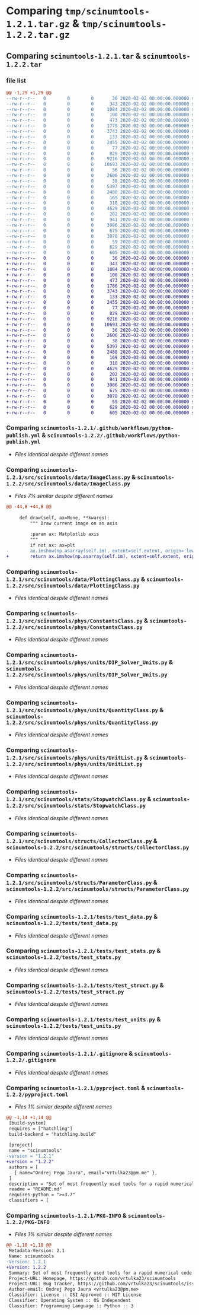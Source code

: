 # Comparing `tmp/scinumtools-1.2.1.tar.gz` & `tmp/scinumtools-1.2.2.tar.gz`

## Comparing `scinumtools-1.2.1.tar` & `scinumtools-1.2.2.tar`

### file list

```diff
@@ -1,29 +1,29 @@
--rw-r--r--   0        0        0       36 2020-02-02 00:00:00.000000 scinumtools-1.2.1/requirements.txt
--rw-r--r--   0        0        0      343 2020-02-02 00:00:00.000000 scinumtools-1.2.1/.github/workflows/pytest.yml
--rw-r--r--   0        0        0     1084 2020-02-02 00:00:00.000000 scinumtools-1.2.1/.github/workflows/python-publish.yml
--rw-r--r--   0        0        0      100 2020-02-02 00:00:00.000000 scinumtools-1.2.1/src/scinumtools/__init__.py
--rw-r--r--   0        0        0      473 2020-02-02 00:00:00.000000 scinumtools-1.2.1/src/scinumtools/data/CachingClass.py
--rw-r--r--   0        0        0     1779 2020-02-02 00:00:00.000000 scinumtools-1.2.1/src/scinumtools/data/ImageClass.py
--rw-r--r--   0        0        0     3743 2020-02-02 00:00:00.000000 scinumtools-1.2.1/src/scinumtools/data/PlottingClass.py
--rw-r--r--   0        0        0      133 2020-02-02 00:00:00.000000 scinumtools-1.2.1/src/scinumtools/data/__init__.py
--rw-r--r--   0        0        0     2455 2020-02-02 00:00:00.000000 scinumtools-1.2.1/src/scinumtools/phys/ConstantsClass.py
--rw-r--r--   0        0        0       77 2020-02-02 00:00:00.000000 scinumtools-1.2.1/src/scinumtools/phys/__init__.py
--rw-r--r--   0        0        0      829 2020-02-02 00:00:00.000000 scinumtools-1.2.1/src/scinumtools/phys/units/DIP_Solver_Units.py
--rw-r--r--   0        0        0     9216 2020-02-02 00:00:00.000000 scinumtools-1.2.1/src/scinumtools/phys/units/QuantityClass.py
--rw-r--r--   0        0        0    10693 2020-02-02 00:00:00.000000 scinumtools-1.2.1/src/scinumtools/phys/units/UnitList.py
--rw-r--r--   0        0        0       36 2020-02-02 00:00:00.000000 scinumtools-1.2.1/src/scinumtools/phys/units/__init__.py
--rw-r--r--   0        0        0     2606 2020-02-02 00:00:00.000000 scinumtools-1.2.1/src/scinumtools/stats/StopwatchClass.py
--rw-r--r--   0        0        0       38 2020-02-02 00:00:00.000000 scinumtools-1.2.1/src/scinumtools/stats/__init__.py
--rw-r--r--   0        0        0     5397 2020-02-02 00:00:00.000000 scinumtools-1.2.1/src/scinumtools/structs/CollectorClass.py
--rw-r--r--   0        0        0     2488 2020-02-02 00:00:00.000000 scinumtools-1.2.1/src/scinumtools/structs/ParameterClass.py
--rw-r--r--   0        0        0      169 2020-02-02 00:00:00.000000 scinumtools-1.2.1/src/scinumtools/structs/__init__.py
--rw-r--r--   0        0        0      318 2020-02-02 00:00:00.000000 scinumtools-1.2.1/tests/cached_data.npy
--rw-r--r--   0        0        0     4629 2020-02-02 00:00:00.000000 scinumtools-1.2.1/tests/test_data.py
--rw-r--r--   0        0        0      202 2020-02-02 00:00:00.000000 scinumtools-1.2.1/tests/test_physics.py
--rw-r--r--   0        0        0      941 2020-02-02 00:00:00.000000 scinumtools-1.2.1/tests/test_stats.py
--rw-r--r--   0        0        0     3986 2020-02-02 00:00:00.000000 scinumtools-1.2.1/tests/test_struct.py
--rw-r--r--   0        0        0      675 2020-02-02 00:00:00.000000 scinumtools-1.2.1/tests/test_units.py
--rw-r--r--   0        0        0     3078 2020-02-02 00:00:00.000000 scinumtools-1.2.1/.gitignore
--rw-r--r--   0        0        0       59 2020-02-02 00:00:00.000000 scinumtools-1.2.1/README.md
--rw-r--r--   0        0        0      629 2020-02-02 00:00:00.000000 scinumtools-1.2.1/pyproject.toml
--rw-r--r--   0        0        0      605 2020-02-02 00:00:00.000000 scinumtools-1.2.1/PKG-INFO
+-rw-r--r--   0        0        0       36 2020-02-02 00:00:00.000000 scinumtools-1.2.2/requirements.txt
+-rw-r--r--   0        0        0      343 2020-02-02 00:00:00.000000 scinumtools-1.2.2/.github/workflows/pytest.yml
+-rw-r--r--   0        0        0     1084 2020-02-02 00:00:00.000000 scinumtools-1.2.2/.github/workflows/python-publish.yml
+-rw-r--r--   0        0        0      100 2020-02-02 00:00:00.000000 scinumtools-1.2.2/src/scinumtools/__init__.py
+-rw-r--r--   0        0        0      473 2020-02-02 00:00:00.000000 scinumtools-1.2.2/src/scinumtools/data/CachingClass.py
+-rw-r--r--   0        0        0     1786 2020-02-02 00:00:00.000000 scinumtools-1.2.2/src/scinumtools/data/ImageClass.py
+-rw-r--r--   0        0        0     3743 2020-02-02 00:00:00.000000 scinumtools-1.2.2/src/scinumtools/data/PlottingClass.py
+-rw-r--r--   0        0        0      133 2020-02-02 00:00:00.000000 scinumtools-1.2.2/src/scinumtools/data/__init__.py
+-rw-r--r--   0        0        0     2455 2020-02-02 00:00:00.000000 scinumtools-1.2.2/src/scinumtools/phys/ConstantsClass.py
+-rw-r--r--   0        0        0       77 2020-02-02 00:00:00.000000 scinumtools-1.2.2/src/scinumtools/phys/__init__.py
+-rw-r--r--   0        0        0      829 2020-02-02 00:00:00.000000 scinumtools-1.2.2/src/scinumtools/phys/units/DIP_Solver_Units.py
+-rw-r--r--   0        0        0     9216 2020-02-02 00:00:00.000000 scinumtools-1.2.2/src/scinumtools/phys/units/QuantityClass.py
+-rw-r--r--   0        0        0    10693 2020-02-02 00:00:00.000000 scinumtools-1.2.2/src/scinumtools/phys/units/UnitList.py
+-rw-r--r--   0        0        0       36 2020-02-02 00:00:00.000000 scinumtools-1.2.2/src/scinumtools/phys/units/__init__.py
+-rw-r--r--   0        0        0     2606 2020-02-02 00:00:00.000000 scinumtools-1.2.2/src/scinumtools/stats/StopwatchClass.py
+-rw-r--r--   0        0        0       38 2020-02-02 00:00:00.000000 scinumtools-1.2.2/src/scinumtools/stats/__init__.py
+-rw-r--r--   0        0        0     5397 2020-02-02 00:00:00.000000 scinumtools-1.2.2/src/scinumtools/structs/CollectorClass.py
+-rw-r--r--   0        0        0     2488 2020-02-02 00:00:00.000000 scinumtools-1.2.2/src/scinumtools/structs/ParameterClass.py
+-rw-r--r--   0        0        0      169 2020-02-02 00:00:00.000000 scinumtools-1.2.2/src/scinumtools/structs/__init__.py
+-rw-r--r--   0        0        0      318 2020-02-02 00:00:00.000000 scinumtools-1.2.2/tests/cached_data.npy
+-rw-r--r--   0        0        0     4629 2020-02-02 00:00:00.000000 scinumtools-1.2.2/tests/test_data.py
+-rw-r--r--   0        0        0      202 2020-02-02 00:00:00.000000 scinumtools-1.2.2/tests/test_physics.py
+-rw-r--r--   0        0        0      941 2020-02-02 00:00:00.000000 scinumtools-1.2.2/tests/test_stats.py
+-rw-r--r--   0        0        0     3986 2020-02-02 00:00:00.000000 scinumtools-1.2.2/tests/test_struct.py
+-rw-r--r--   0        0        0      675 2020-02-02 00:00:00.000000 scinumtools-1.2.2/tests/test_units.py
+-rw-r--r--   0        0        0     3078 2020-02-02 00:00:00.000000 scinumtools-1.2.2/.gitignore
+-rw-r--r--   0        0        0       59 2020-02-02 00:00:00.000000 scinumtools-1.2.2/README.md
+-rw-r--r--   0        0        0      629 2020-02-02 00:00:00.000000 scinumtools-1.2.2/pyproject.toml
+-rw-r--r--   0        0        0      605 2020-02-02 00:00:00.000000 scinumtools-1.2.2/PKG-INFO
```

### Comparing `scinumtools-1.2.1/.github/workflows/python-publish.yml` & `scinumtools-1.2.2/.github/workflows/python-publish.yml`

 * *Files identical despite different names*

### Comparing `scinumtools-1.2.1/src/scinumtools/data/ImageClass.py` & `scinumtools-1.2.2/src/scinumtools/data/ImageClass.py`

 * *Files 7% similar despite different names*

```diff
@@ -44,8 +44,8 @@
         
     def draw(self, ax=None, **kwargs):
         """ Draw current image on an axis
 
         :param ax: Matplotlib axis
         """
         if not ax: ax=plt
-        ax.imshow(np.asarray(self.im), extent=self.extent, origin='lower', **kwargs)
+        return ax.imshow(np.asarray(self.im), extent=self.extent, origin='lower', **kwargs)
```

### Comparing `scinumtools-1.2.1/src/scinumtools/data/PlottingClass.py` & `scinumtools-1.2.2/src/scinumtools/data/PlottingClass.py`

 * *Files identical despite different names*

### Comparing `scinumtools-1.2.1/src/scinumtools/phys/ConstantsClass.py` & `scinumtools-1.2.2/src/scinumtools/phys/ConstantsClass.py`

 * *Files identical despite different names*

### Comparing `scinumtools-1.2.1/src/scinumtools/phys/units/DIP_Solver_Units.py` & `scinumtools-1.2.2/src/scinumtools/phys/units/DIP_Solver_Units.py`

 * *Files identical despite different names*

### Comparing `scinumtools-1.2.1/src/scinumtools/phys/units/QuantityClass.py` & `scinumtools-1.2.2/src/scinumtools/phys/units/QuantityClass.py`

 * *Files identical despite different names*

### Comparing `scinumtools-1.2.1/src/scinumtools/phys/units/UnitList.py` & `scinumtools-1.2.2/src/scinumtools/phys/units/UnitList.py`

 * *Files identical despite different names*

### Comparing `scinumtools-1.2.1/src/scinumtools/stats/StopwatchClass.py` & `scinumtools-1.2.2/src/scinumtools/stats/StopwatchClass.py`

 * *Files identical despite different names*

### Comparing `scinumtools-1.2.1/src/scinumtools/structs/CollectorClass.py` & `scinumtools-1.2.2/src/scinumtools/structs/CollectorClass.py`

 * *Files identical despite different names*

### Comparing `scinumtools-1.2.1/src/scinumtools/structs/ParameterClass.py` & `scinumtools-1.2.2/src/scinumtools/structs/ParameterClass.py`

 * *Files identical despite different names*

### Comparing `scinumtools-1.2.1/tests/test_data.py` & `scinumtools-1.2.2/tests/test_data.py`

 * *Files identical despite different names*

### Comparing `scinumtools-1.2.1/tests/test_stats.py` & `scinumtools-1.2.2/tests/test_stats.py`

 * *Files identical despite different names*

### Comparing `scinumtools-1.2.1/tests/test_struct.py` & `scinumtools-1.2.2/tests/test_struct.py`

 * *Files identical despite different names*

### Comparing `scinumtools-1.2.1/tests/test_units.py` & `scinumtools-1.2.2/tests/test_units.py`

 * *Files identical despite different names*

### Comparing `scinumtools-1.2.1/.gitignore` & `scinumtools-1.2.2/.gitignore`

 * *Files identical despite different names*

### Comparing `scinumtools-1.2.1/pyproject.toml` & `scinumtools-1.2.2/pyproject.toml`

 * *Files 1% similar despite different names*

```diff
@@ -1,14 +1,14 @@
 [build-system]
 requires = ["hatchling"]
 build-backend = "hatchling.build"
 
 [project]
 name = "scinumtools"
-version = "1.2.1"
+version = "1.2.2"
 authors = [
   { name="Ondrej Pego Jaura", email="vrtulka23@pm.me" },
 ]
 description = "Set of most frequently used tools for a rapid numerical code development in Python."
 readme = "README.md"
 requires-python = ">=3.7"
 classifiers = [
```

### Comparing `scinumtools-1.2.1/PKG-INFO` & `scinumtools-1.2.2/PKG-INFO`

 * *Files 1% similar despite different names*

```diff
@@ -1,10 +1,10 @@
 Metadata-Version: 2.1
 Name: scinumtools
-Version: 1.2.1
+Version: 1.2.2
 Summary: Set of most frequently used tools for a rapid numerical code development in Python.
 Project-URL: Homepage, https://github.com/vrtulka23/scinumtools
 Project-URL: Bug Tracker, https://github.com/vrtulka23/scinumtools/issues
 Author-email: Ondrej Pego Jaura <vrtulka23@pm.me>
 Classifier: License :: OSI Approved :: MIT License
 Classifier: Operating System :: OS Independent
 Classifier: Programming Language :: Python :: 3
```

